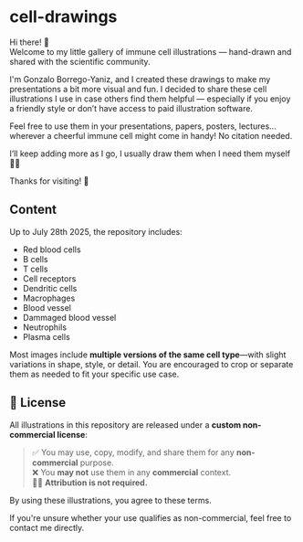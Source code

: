 # cell-drawings
Hi there! 👋  
Welcome to my little gallery of immune cell illustrations — hand-drawn and shared with the scientific community.

I'm Gonzalo Borrego-Yaniz, and I created these drawings to make my presentations a bit more visual and fun. I decided to share these cell illustrations I use in case others find them helpful — especially if you enjoy a friendly style or don’t have access to paid illustration software.

Feel free to use them in your presentations, papers, posters, lectures... wherever a cheerful immune cell might come in handy! No citation needed.

I’ll keep adding more as I go, I usually draw them when I need them myself 🧪✨

Thanks for visiting! 🔬

## Content
Up to July 28th 2025, the repository includes:
- Red blood cells
- B cells
- T cells
- Cell receptors
- Dendritic cells
- Macrophages
- Blood vessel
- Dammaged blood vessel
- Neutrophils
- Plasma cells

Most images include **multiple versions of the same cell type**—with slight variations in shape, style, or detail. You are encouraged to crop or separate them as needed to fit your specific use case.

## 🔖 License

All illustrations in this repository are released under a **custom non-commercial license**:

> ✅ You may use, copy, modify, and share them for any **non-commercial** purpose.  
> ❌ You **may not** use them in any **commercial** context.  
> 🙅‍♀️ **Attribution is not required.**

By using these illustrations, you agree to these terms.

If you're unsure whether your use qualifies as non-commercial, feel free to contact me directly.

